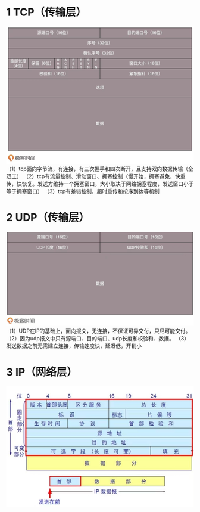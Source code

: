 # 1 TCP（传输层）
![tcp](../../resources/tcp.jpg)
（1）tcp面向字节流，有连接，有三次握手和四次断开，且支持双向数据传输（全双工）
（2）tcp有流量控制、滑动窗口、拥塞控制（慢开始，拥塞避免，快重传，快恢复。发送方维持一个拥塞窗口，大小取决于网络拥塞程度，发送窗口小于等于拥塞窗口）
（3）tcp有差错控制，超时重传和按序到达等机制

# 2 UDP（传输层）
![udp](../../resources/udp.jpg)
（1）UDP在IP的基础上，面向报文，无连接，不保证可靠交付，只尽可能交付。
（2）因为udp报文中只有源端口、目的端口、udp长度和校验和、数据。
（3）发送数据之前无需建立连接，传输速度快，延迟低，开销小

# 3 IP（网络层）
![ip](../../resources/ip.jpg)
